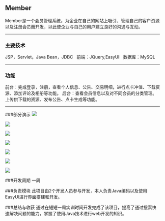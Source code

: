 
## Member

Member是一个会员管理系统，为企业在自己的网站上吸引、管理自己的客户资源以及注册会员而开发，以此使企业与自己的用户建立良好的沟通与互动。

-----
### 主要技术
  
JSP，Servlet，Java Bean，JDBC    
前端：JQuery,EasyUI    
数据库：MySQL    

-----
### 功能  
前台：完成登录，注册，查看个人信息、公告、交易明细，进行点卡冲值、下载资源、添加评论及相册等功能。
后台：查看会员信息以及对不同会员的分类管理。上传供下载的资源、发布公告、点卡生成等功能。

-----
###部分演示
![](http://ww1.sinaimg.cn/large/006pWyi6gy1fdfqxrbu0oj30n80bvq4z)

![](http://ww1.sinaimg.cn/large/006pWyi6gy1fdfqxcmzw2j30nn0b8dge)

![](http://ww1.sinaimg.cn/large/006pWyi6gy1fdfqx16dqhj30np0ajwf3)

![](http://ww1.sinaimg.cn/large/006pWyi6gy1fdfqu5ple4j30mi0b4jsn)

![](http://ww1.sinaimg.cn/large/006pWyi6gy1fdfqwg081lj30np0apwfd)

![](http://ww1.sinaimg.cn/large/006pWyi6gy1fdfqxhz3b7j30of0bsjta)

![](http://ww1.sinaimg.cn/large/006pWyi6gy1fdfqxmgnupj30o90b8q4i)


###开发周期
一周

###负责模块
此项目由2个开发人员参与开发，本人负责Java编码以及使用EasyUI进行界面搭建和开发。

###总结与收获
通过在短短一周实训时间开发完成了该项目，提高了通过搜索快速解决问题的能力，掌握了使用Java技术进行web开发的知识。


